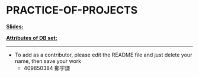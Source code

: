 # PRACTICE-OF-PROJECTS

[**Slides:**](https://docs.google.com/presentation/d/1lH3KGu3LhTvOrSwNFv4mmFAXxQ8WfXm6bI2yhbGGUAw/edit?usp=sharing)

[**Attributes of DB set:**](https://docs.google.com/spreadsheets/d/1H15OPSem_cEZsKGq3Xv5mbNX7MdaLljqqhjIOnNRecI/edit?usp=sharing)

---
- To add as a contributor, please edit the README file and just delete your name, then save your work
  - 409850384 鄭宇謙
